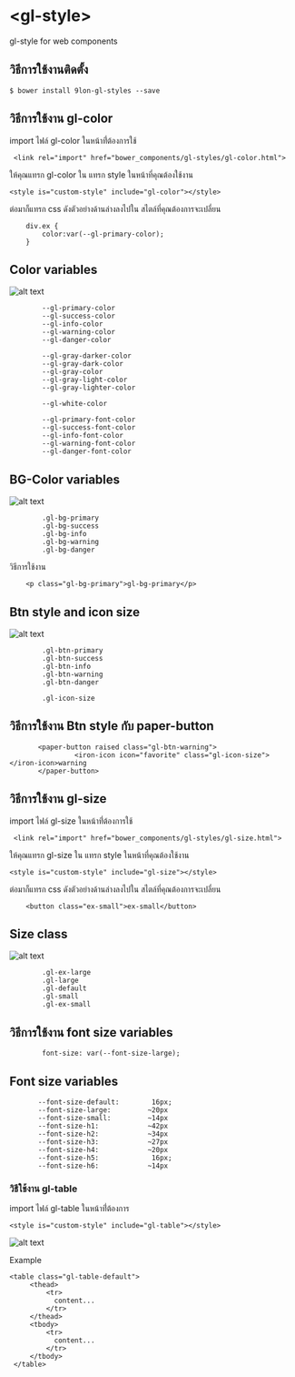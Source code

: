 # \<gl-style\>

gl-style for web components

## วิธีการใช้งานติดตั้ง

```
$ bower install 9lon-gl-styles --save
```

## วิธีการใช้งาน gl-color
import ไฟล์ gl-color ในหน้าที่่ต้องการใช้
```
 <link rel="import" href="bower_components/gl-styles/gl-color.html">
```
ให้คุณแทรก gl-color ใน แทรก style ในหน้าที่คุณต้องใช้งาน
```
<style is="custom-style" include="gl-color"></style>
```
ต่อมาก็แทรก css ดังตัวอย่างด้านล่างลงไปใน สไตล์ที่คุณต้องการจะเปลี่ยน 
```
    div.ex {
        color:var(--gl-primary-color);
    }
```

## Color variables
![alt text](http://i.imgur.com/DTyUDJv.png "gl-color")
```
        --gl-primary-color
        --gl-success-color
        --gl-info-color
        --gl-warning-color
        --gl-danger-color

        --gl-gray-darker-color
        --gl-gray-dark-color
        --gl-gray-color
        --gl-gray-light-color
        --gl-gray-lighter-color

        --gl-white-color

        --gl-primary-font-color
        --gl-success-font-color
        --gl-info-font-color
        --gl-warning-font-color
        --gl-danger-font-color
```
## BG-Color variables
![alt text](http://i.imgur.com/s3gHS4Q.png "gl-bg-color")
```
        .gl-bg-primary
        .gl-bg-success
        .gl-bg-info
        .gl-bg-warning
        .gl-bg-danger
```
วิธีการใช้งาน
```
    <p class="gl-bg-primary">gl-bg-primary</p>
```
## Btn style and icon size
![alt text](http://i.imgur.com/CKClG9G.png "gl-color")
```
        .gl-btn-primary
        .gl-btn-success
        .gl-btn-info
        .gl-btn-warning 
        .gl-btn-danger 

        .gl-icon-size

```
## วิธีการใช้งาน  Btn style กับ  paper-button
```
       <paper-button raised class="gl-btn-warning">
                <iron-icon icon="favorite" class="gl-icon-size"></iron-icon>warning
       </paper-button>
```

## วิธีการใช้งาน gl-size
import ไฟล์ gl-size ในหน้าที่่ต้องการใช้
```
 <link rel="import" href="bower_components/gl-styles/gl-size.html">
```
ให้คุณแทรก gl-size ใน แทรก style ในหน้าที่คุณต้องใช้งาน
```
<style is="custom-style" include="gl-size"></style>
```
ต่อมาก็แทรก css ดังตัวอย่างด้านล่างลงไปใน สไตล์ที่คุณต้องการจะเปลี่ยน 
```
    <button class="ex-small">ex-small</button>
```
## Size class 
![alt text](http://i.imgur.com/00Ah52X.png "gl-color")
```
        .gl-ex-large
        .gl-large
        .gl-default
        .gl-small
        .gl-ex-small

```
## วิธีการใช้งาน  font size variables 
```
        font-size: var(--font-size-large);
```
##  Font size variables 
```
       --font-size-default:        16px;
       --font-size-large:         ~20px
       --font-size-small:         ~14px
       --font-size-h1:            ~42px
       --font-size-h2:            ~34px
       --font-size-h3:            ~27px
       --font-size-h4:            ~20px
       --font-size-h5:             16px;
       --font-size-h6:            ~14px
```

### วิธีใช้งาน gl-table
import ไฟล์ gl-table ในหน้าที่่ต้องการ
```
<style is="custom-style" include="gl-table"></style>
```
![alt text](http://i.imgur.com/IZttsy2.png "gl-table-default")

Example

```
<table class="gl-table-default">
     <thead>
         <tr>
           content...
         </tr>
     </thead>
     <tbody>
         <tr>
           content...
         </tr>
     </tbody>
 </table>
```

